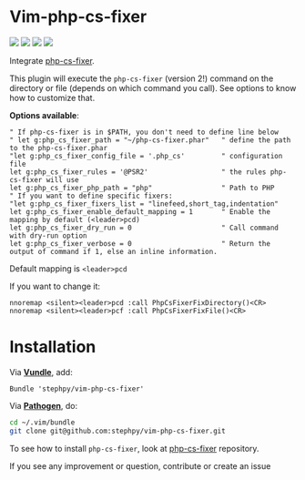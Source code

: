 Vim-php-cs-fixer
================

[![](https://img.shields.io/travis/stephpy/vim-php-cs-fixer.svg)](https://travis-ci.org/stephpy/vim-php-cs-fixer)
[![](https://img.shields.io/github/issues/stephpy/vim-php-cs-fixer.svg)](https://github.com/stephpy/vim-php-cs-fixer/issues)
[![](https://img.shields.io/badge/doc-%3Ah%20vim--php--cs--fixer-blue.svg)](doc/vim-php-cs-fixer.txt)
[![](https://img.shields.io/badge/license-MIT-blue.svg)](doc/vim-php-cs-fixer.txt)

Integrate [php-cs-fixer](https://github.com/FriendsOfPHP/PHP-CS-Fixer).

This plugin will execute the `php-cs-fixer` (version 2!) command on the directory or file (depends on which command you call). See options to know how to customize that.

**Options available**:

```viml
" If php-cs-fixer is in $PATH, you don't need to define line below
" let g:php_cs_fixer_path = "~/php-cs-fixer.phar"   " define the path to the php-cs-fixer.phar
"let g:php_cs_fixer_config_file = '.php_cs'         " configuration file
let g:php_cs_fixer_rules = '@PSR2'                  " the rules php-cs-fixer will use
let g:php_cs_fixer_php_path = "php"                 " Path to PHP
" If you want to define specific fixers:
"let g:php_cs_fixer_fixers_list = "linefeed,short_tag,indentation"
let g:php_cs_fixer_enable_default_mapping = 1       " Enable the mapping by default (<leader>pcd)
let g:php_cs_fixer_dry_run = 0                      " Call command with dry-run option
let g:php_cs_fixer_verbose = 0                      " Return the output of command if 1, else an inline information.
```

Default mapping is `<leader>pcd`

If you want to change it:

```viml
nnoremap <silent><leader>pcd :call PhpCsFixerFixDirectory()<CR>
nnoremap <silent><leader>pcf :call PhpCsFixerFixFile()<CR>
```

# Installation

Via **[Vundle](https://github.com/gmarik/vundle)**, add:

```viml
Bundle 'stephpy/vim-php-cs-fixer'
```

Via **[Pathogen](https://github.com/tpope/vim-pathogen)**, do:

```bash
cd ~/.vim/bundle
git clone git@github.com:stephpy/vim-php-cs-fixer.git
```

To see how to install `php-cs-fixer`, look at [php-cs-fixer](https://github.com/FriendsOfPHP/PHP-CS-Fixer) repository.

If you see any improvement or question, contribute or create an issue

